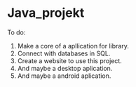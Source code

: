# Java_projekt

To do:

1. Make a core of a apllication for library.
2. Connect with databases in SQL.
3. Create a website to use this project.
4. And maybe a desktop aplication.
5. And maybe a android aplication.
